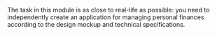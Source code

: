 The task in this module is as close to real-life as possible: you need to independently create an application for managing personal finances according to the design mockup and technical specifications.
